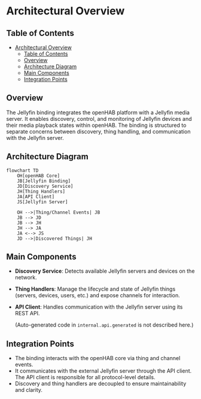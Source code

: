 # Architectural Overview

## Table of Contents

- [Architectural Overview](#architectural-overview)
  - [Table of Contents](#table-of-contents)
  - [Overview](#overview)
  - [Architecture Diagram](#architecture-diagram)
  - [Main Components](#main-components)
  - [Integration Points](#integration-points)

## Overview

The Jellyfin binding integrates the openHAB platform with a Jellyfin media server.
It enables discovery, control, and monitoring of Jellyfin devices and their media playback states within openHAB.
The binding is structured to separate concerns between discovery, thing handling, and communication with the Jellyfin server.

## Architecture Diagram

```mermaid
flowchart TD
    OH[openHAB Core]
    JB[Jellyfin Binding]
    JD[Discovery Service]
    JH[Thing Handlers]
    JA[API Client]
    JS[Jellyfin Server]

    OH -->|Thing/Channel Events| JB
    JB --> JD
    JB --> JH
    JH --> JA
    JA <--> JS
    JD -->|Discovered Things| JH
```

## Main Components

- **Discovery Service**: Detects available Jellyfin servers and devices on the network.
- **Thing Handlers**: Manage the lifecycle and state of Jellyfin things (servers, devices, users, etc.) and expose channels for interaction.
- **API Client**: Handles communication with the Jellyfin server using its REST API.

    (Auto-generated code in `internal.api.generated` is not described here.)

## Integration Points

- The binding interacts with the openHAB core via thing and channel events.
- It communicates with the external Jellyfin server through the API client.
    The API client is responsible for all protocol-level details.
- Discovery and thing handlers are decoupled to ensure maintainability and clarity.
